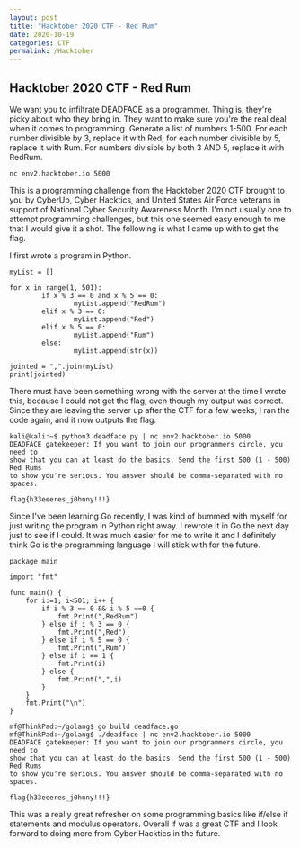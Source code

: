 ```yaml
---
layout: post
title: "Hacktober 2020 CTF - Red Rum"
date: 2020-10-19
categories: CTF
permalink: /Hacktober
---
```

## Hacktober 2020 CTF - Red Rum

We want you to infiltrate DEADFACE as a programmer. Thing is, they're picky about who they bring in. They want to make sure you're the real deal when it comes to programming. Generate a list of numbers 1-500. For each number divisible by 3, replace it with Red; for each number divisible by 5, replace it with Rum. For numbers divisible by both 3 AND 5, replace it with RedRum.

`nc env2.hacktober.io 5000`

This is a programming challenge from the Hacktober 2020 CTF brought to you by CyberUp, Cyber Hacktics, and United States Air Force veterans in support of National Cyber Security Awareness Month. I'm not usually one to attempt programming challenges, but this one seemed easy enough to me that I would give it a shot. The following is what I came up with to get the flag.

I first wrote a program in Python.

```
myList = []

for x in range(1, 501):
        if x % 3 == 0 and x % 5 == 0:
                myList.append("RedRum")
        elif x % 3 == 0:
                myList.append("Red")
        elif x % 5 == 0:
                myList.append("Rum")
        else:
                myList.append(str(x))

jointed = ",".join(myList)
print(jointed)
```

There must have been something wrong with the server at the time I wrote this, because I could not get the flag, even though my output was correct. Since they are leaving the server up after the CTF for a few weeks, I ran the code again, and it now outputs the flag.

```
kali@kali:~$ python3 deadface.py | nc env2.hacktober.io 5000
DEADFACE gatekeeper: If you want to join our programmers circle, you need to
show that you can at least do the basics. Send the first 500 (1 - 500) Red Rums
to show you're serious. You answer should be comma-separated with no spaces.

flag{h33eeeres_j0hnny!!!}
```

Since I've been learning Go recently, I was kind of bummed with myself for just writing the program in Python right away. I rewrote it in Go the next day just to see if I could. It was much easier for me to write it and I definitely think Go is the programming language I will stick with for the future.

```
package main

import "fmt"

func main() {
	for i:=1; i<501; i++ {
		if i % 3 == 0 && i % 5 ==0 {
			fmt.Print(",RedRum")
		} else if i % 3 == 0 {
			fmt.Print(",Red")
		} else if i % 5 == 0 {
			fmt.Print(",Rum")
		} else if i == 1 {
			fmt.Print(i)
		} else {
			fmt.Print(",",i)
		}
	}
	fmt.Print("\n")
}

mf@ThinkPad:~/golang$ go build deadface.go
mf@ThinkPad:~/golang$ ./deadface | nc env2.hacktober.io 5000
DEADFACE gatekeeper: If you want to join our programmers circle, you need to
show that you can at least do the basics. Send the first 500 (1 - 500) Red Rums
to show you're serious. You answer should be comma-separated with no spaces.

flag{h33eeeres_j0hnny!!!}
```

This was a really great refresher on some programming basics like if/else if statements and modulus operators. Overall if was a great CTF and I look forward to doing more from Cyber Hacktics in the future.
